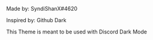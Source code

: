 Made by: SyndiShanX#4620

Inspired by: Github Dark

This Theme is meant to be used with Discord Dark Mode
